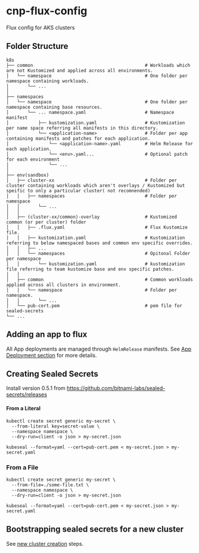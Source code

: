 # cnp-flux-config
Flux config for AKS clusters

## Folder Structure


    k8s
    ├── common                                          # Workloads which are not Kustomized and applied across all environments.
    │   └── namespace                                   # One folder per namespace containing workloads.
    │       └── ...
    │       
    ├── namespaces                                     
    │   └── namespace                                   # One folder per namespace containing base resources.
    │       └── ... namespace.yaml                      # Namespace manifest  
    │           ├── kustomization.yaml                  # Kustomization per name space referring all manifests in this directory.
    │           └── <application-name>                  # Folder per app containing manifests and patches for each application.
    │               └── <application-name>.yaml         # Helm Release for each application.
    │               └── <env>.yaml...                   # Optional patch for each environment
    │               └── ...
    │                           
    ├── env(sandbox)
    │   ├── cluster-xx                                  # Folder per cluster containing workloads which aren't overlays / Kustomized but speific to only a particular cluster( not recomnended)
    │   │   ├── namespaces                              # Folder per namespace
    │   │       └── ...
    │   │                                    
    │   ├── (cluster-xx/common)-overlay                 # Kustomized common (or per cluster) folder 
    │   │   ├── .flux.yaml                              # Flux Kustomize file.
    │   │   ├── kustomization.yaml                      # Kustomization referring to below namespaced bases and common env specific overrides.
    │   │   ├── ...
    │   │   └── namespaces                              # Opitonal Folder per namespace
    │   │       └── kustomization.yaml                  # kustomization file referring to team kustomize base and env specific patches.
    │   │
    │   ├── common                                      # Common workloads applied across all clusters in environment.
    │   │   └── namespace                               # Folder per namespace.
    │   │       └── ...
    │   └── pub-cert.pem                                # pem file for sealed-secrets
    └── ...
    
## Adding an app to flux

All App deployments are managed through `HelmRelease` manifests. See [App Deployment section](docs/app-deployment.md) for more details.

## Creating Sealed Secrets

Install version 0.5.1 from https://github.com/bitnami-labs/sealed-secrets/releases

#### From a Literal
```
kubectl create secret generic my-secret \
  --from-literal key=secret-value \
  --namespace namespace \
  --dry-run=client -o json > my-secret.json

kubeseal --format=yaml --cert=pub-cert.pem < my-secret.json > my-secret.yaml
```
### From a File
```
kubectl create secret generic my-secret \
  --from-file=./some-file.txt \
  --namespace namespace \
  --dry-run=client -o json > my-secret.json

kubeseal --format=yaml --cert=pub-cert.pem < my-secret.json > my-secret.yaml
```

## Bootstrapping sealed secrets for a new cluster

See [new cluster creation](docs/new-cluster.md) steps.
